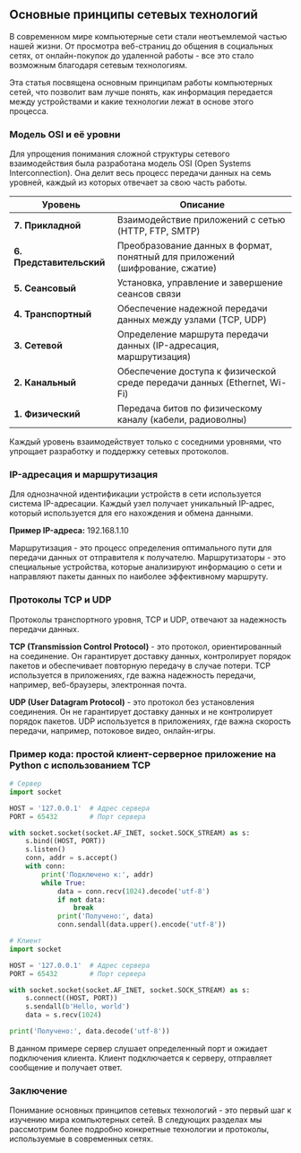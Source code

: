 ## Основные принципы сетевых технологий

В современном мире компьютерные сети стали неотъемлемой частью нашей жизни. От просмотра веб-страниц до общения в социальных сетях, от онлайн-покупок до удаленной работы - все это стало возможным благодаря сетевым технологиям. 

Эта статья посвящена  основным принципам работы компьютерных сетей,  что позволит вам лучше понять, как информация передается между устройствами и какие технологии лежат в основе этого процесса.

### Модель OSI и её уровни

Для упрощения понимания сложной структуры сетевого взаимодействия была разработана модель OSI (Open Systems Interconnection). Она делит весь процесс передачи данных на семь уровней, каждый из которых отвечает за свою часть работы. 

| Уровень | Описание |
|---|---|
| **7. Прикладной** | Взаимодействие приложений с сетью (HTTP, FTP, SMTP) |
| **6. Представительский** | Преобразование данных в формат, понятный для приложений (шифрование, сжатие) |
| **5. Сеансовый** | Установка, управление и завершение сеансов связи |
| **4. Транспортный** | Обеспечение надежной передачи данных между узлами (TCP, UDP) |
| **3. Сетевой** | Определение маршрута передачи данных (IP-адресация, маршрутизация) |
| **2. Канальный** | Обеспечение доступа к физической среде передачи данных (Ethernet, Wi-Fi) |
| **1. Физический** | Передача битов по физическому каналу (кабели, радиоволны) |

Каждый уровень взаимодействует только с соседними уровнями, что упрощает разработку и поддержку сетевых протоколов.

### IP-адресация и маршрутизация

Для однозначной идентификации устройств в сети используется система IP-адресации. Каждый узел получает уникальный IP-адрес, который используется для его нахождения и обмена данными. 

**Пример IP-адреса:** 192.168.1.10

Маршрутизация - это процесс определения оптимального пути для передачи данных от отправителя к получателю. Маршрутизаторы - это специальные устройства, которые анализируют информацию о сети и направляют пакеты данных по наиболее эффективному маршруту.

### Протоколы TCP и UDP

Протоколы транспортного уровня, TCP и UDP, отвечают за надежность передачи данных. 

**TCP (Transmission Control Protocol)** - это протокол, ориентированный на соединение. Он гарантирует доставку данных, контролирует порядок пакетов и обеспечивает повторную передачу в случае потери. TCP используется в приложениях, где важна надежность передачи, например, веб-браузеры, электронная почта.

**UDP (User Datagram Protocol)** - это протокол без установления соединения. Он не гарантирует доставку данных и не контролирует порядок пакетов. UDP используется в приложениях, где важна скорость передачи, например, потоковое видео, онлайн-игры.

### Пример кода: простой клиент-серверное приложение на Python с использованием TCP

```python
# Сервер
import socket

HOST = '127.0.0.1'  # Адрес сервера
PORT = 65432        # Порт сервера

with socket.socket(socket.AF_INET, socket.SOCK_STREAM) as s:
    s.bind((HOST, PORT))
    s.listen()
    conn, addr = s.accept()
    with conn:
        print('Подключено к:', addr)
        while True:
            data = conn.recv(1024).decode('utf-8')
            if not data:
                break
            print('Получено:', data)
            conn.sendall(data.upper().encode('utf-8'))
```

```python
# Клиент
import socket

HOST = '127.0.0.1'  # Адрес сервера
PORT = 65432        # Порт сервера

with socket.socket(socket.AF_INET, socket.SOCK_STREAM) as s:
    s.connect((HOST, PORT))
    s.sendall(b'Hello, world')
    data = s.recv(1024)

print('Получено:', data.decode('utf-8'))
```

В данном примере сервер слушает определенный порт и ожидает подключения клиента.  Клиент подключается к серверу, отправляет сообщение и получает ответ.

### Заключение

Понимание основных принципов сетевых технологий - это первый шаг к изучению мира компьютерных сетей.  В следующих разделах мы рассмотрим более подробно конкретные технологии и протоколы, используемые в современных сетях.
